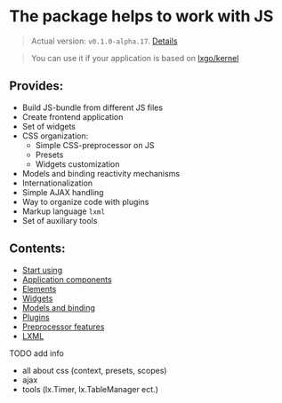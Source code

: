 # The package helps to work with JS

> Actual version: `v0.1.0-alpha.17`. [Details](https://github.com/epicoon/lxgo/tree/master/jspp/CHANGE_LOG.md)

> You can use it if your application is based on [lxgo/kernel](https://github.com/epicoon/lxgo/tree/master/kernel)


## Provides:
* Build JS-bundle from different JS files
* Create frontend application
* Set of widgets
* CSS organization:
  - Simple CSS-preprocessor on JS
  - Presets
  - Widgets customization
* Models and binding reactivity mechanisms
* Internationalization
* Simple AJAX handling
* Way to organize code with plugins
* Markup language `lxml`
* Set of auxiliary tools


## Contents:
* [Start using](https://github.com/epicoon/lxgo/tree/master/jspp/doc/start.md)
* [Application components](https://github.com/epicoon/lxgo/tree/master/jspp/doc/components.md)
* [Elements](https://github.com/epicoon/lxgo/tree/master/jspp/doc/elements.md)
* [Widgets](https://github.com/epicoon/lxgo/tree/master/jspp/doc/widgets.md)
* [Models and binding](https://github.com/epicoon/lxgo/tree/master/jspp/doc/models.md)
* [Plugins](https://github.com/epicoon/lxgo/tree/master/jspp/doc/plugins.md)
* [Preprocessor features](https://github.com/epicoon/lxgo/tree/master/jspp/doc/pp.md)
* [LXML](https://github.com/epicoon/lxgo/tree/master/jspp/doc/lxml.md)


TODO add info
  - all about css (context, presets, scopes)
  - ajax
  - tools (lx.Timer, lx.TableManager ect.)
